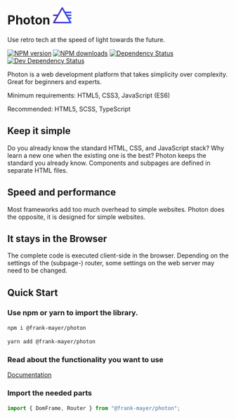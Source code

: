 # Photon <img src="https://raw.githubusercontent.com/Frank-Mayer/photon/main/icon.svg" height="42" />

Use retro tech at the speed of light towards the future.

<span class="badge-npmversion"><a href="https://npmjs.org/package/@frank-mayer/photon" title="View this project on NPM"><img src="https://img.shields.io/npm/v/@frank-mayer/photon.svg" alt="NPM version" /></a></span>
<span class="badge-npmdownloads"><a href="https://npmjs.org/package/@frank-mayer/photon" title="View this project on NPM"><img src="https://img.shields.io/npm/dm/@frank-mayer/photon.svg" alt="NPM downloads" /></a></span>
<span class="badge-daviddm"><a href="https://david-dm.org/bevry/@frank-mayer/photon" title="View the status of this project's dependencies on DavidDM"><img src="https://img.shields.io/david/bevry/@frank-mayer/photon.svg" alt="Dependency Status" /></a></span>
<span class="badge-daviddmdev"><a href="https://david-dm.org/bevry/@frank-mayer/photon#info=devDependencies" title="View the status of this project's development dependencies on DavidDM"><img src="https://img.shields.io/david/dev/bevry/@frank-mayer/photon.svg" alt="Dev Dependency Status" /></a></span>
<br class="badge-separator" />

Photon is a web development platform that takes simplicity over complexity. Great for beginners and experts.

Minimum requirements: HTML5, CSS3, JavaScript (ES6)

Recommended: HTML5, SCSS, TypeScript

## Keep it simple

Do you already know the standard HTML, CSS, and JavaScript stack? Why learn a new one when the existing one is the best? Photon keeps the standard you already know. Components and subpages are defined in separate HTML files.

## Speed and performance

Most frameworks add too much overhead to simple websites.
Photon does the opposite, it is designed for simple websites.

## It stays in the Browser

The complete code is executed client-side in the browser.
Depending on the settings of the (subpage-) router, some settings on the web server may need to be changed.

## Quick Start

### Use npm or yarn to import the library.

```bash
npm i @frank-mayer/photon
```

```bash
yarn add @frank-mayer/photon
```

### Read about the functionality you want to use

[Documentation](https://github.com/Frank-Mayer/photon/wiki)

### Import the needed parts

```typescript
import { DomFrame, Router } from "@frank-mayer/photon";
```
